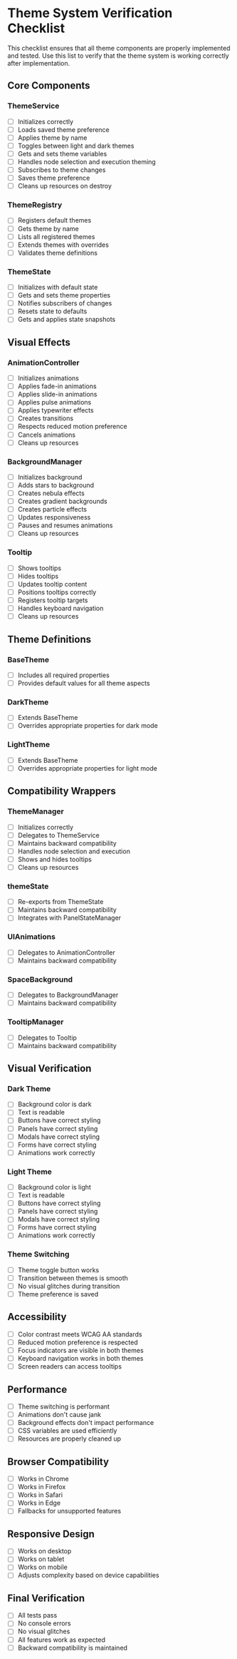 # Theme System Verification Checklist

This checklist ensures that all theme components are properly implemented and tested. Use this list to verify that the theme system is working correctly after implementation.

## Core Components

### ThemeService
- [ ] Initializes correctly
- [ ] Loads saved theme preference
- [ ] Applies theme by name
- [ ] Toggles between light and dark themes
- [ ] Gets and sets theme variables
- [ ] Handles node selection and execution theming
- [ ] Subscribes to theme changes
- [ ] Saves theme preference
- [ ] Cleans up resources on destroy

### ThemeRegistry
- [ ] Registers default themes
- [ ] Gets theme by name
- [ ] Lists all registered themes
- [ ] Extends themes with overrides
- [ ] Validates theme definitions

### ThemeState
- [ ] Initializes with default state
- [ ] Gets and sets theme properties
- [ ] Notifies subscribers of changes
- [ ] Resets state to defaults
- [ ] Gets and applies state snapshots

## Visual Effects

### AnimationController
- [ ] Initializes animations
- [ ] Applies fade-in animations
- [ ] Applies slide-in animations
- [ ] Applies pulse animations
- [ ] Applies typewriter effects
- [ ] Creates transitions
- [ ] Respects reduced motion preference
- [ ] Cancels animations
- [ ] Cleans up resources

### BackgroundManager
- [ ] Initializes background
- [ ] Adds stars to background
- [ ] Creates nebula effects
- [ ] Creates gradient backgrounds
- [ ] Creates particle effects
- [ ] Updates responsiveness
- [ ] Pauses and resumes animations
- [ ] Cleans up resources

### Tooltip
- [ ] Shows tooltips
- [ ] Hides tooltips
- [ ] Updates tooltip content
- [ ] Positions tooltips correctly
- [ ] Registers tooltip targets
- [ ] Handles keyboard navigation
- [ ] Cleans up resources

## Theme Definitions

### BaseTheme
- [ ] Includes all required properties
- [ ] Provides default values for all theme aspects

### DarkTheme
- [ ] Extends BaseTheme
- [ ] Overrides appropriate properties for dark mode

### LightTheme
- [ ] Extends BaseTheme
- [ ] Overrides appropriate properties for light mode

## Compatibility Wrappers

### ThemeManager
- [ ] Initializes correctly
- [ ] Delegates to ThemeService
- [ ] Maintains backward compatibility
- [ ] Handles node selection and execution
- [ ] Shows and hides tooltips
- [ ] Cleans up resources

### themeState
- [ ] Re-exports from ThemeState
- [ ] Maintains backward compatibility
- [ ] Integrates with PanelStateManager

### UIAnimations
- [ ] Delegates to AnimationController
- [ ] Maintains backward compatibility

### SpaceBackground
- [ ] Delegates to BackgroundManager
- [ ] Maintains backward compatibility

### TooltipManager
- [ ] Delegates to Tooltip
- [ ] Maintains backward compatibility

## Visual Verification

### Dark Theme
- [ ] Background color is dark
- [ ] Text is readable
- [ ] Buttons have correct styling
- [ ] Panels have correct styling
- [ ] Modals have correct styling
- [ ] Forms have correct styling
- [ ] Animations work correctly

### Light Theme
- [ ] Background color is light
- [ ] Text is readable
- [ ] Buttons have correct styling
- [ ] Panels have correct styling
- [ ] Modals have correct styling
- [ ] Forms have correct styling
- [ ] Animations work correctly

### Theme Switching
- [ ] Theme toggle button works
- [ ] Transition between themes is smooth
- [ ] No visual glitches during transition
- [ ] Theme preference is saved

## Accessibility

- [ ] Color contrast meets WCAG AA standards
- [ ] Reduced motion preference is respected
- [ ] Focus indicators are visible in both themes
- [ ] Keyboard navigation works in both themes
- [ ] Screen readers can access tooltips

## Performance

- [ ] Theme switching is performant
- [ ] Animations don't cause jank
- [ ] Background effects don't impact performance
- [ ] CSS variables are used efficiently
- [ ] Resources are properly cleaned up

## Browser Compatibility

- [ ] Works in Chrome
- [ ] Works in Firefox
- [ ] Works in Safari
- [ ] Works in Edge
- [ ] Fallbacks for unsupported features

## Responsive Design

- [ ] Works on desktop
- [ ] Works on tablet
- [ ] Works on mobile
- [ ] Adjusts complexity based on device capabilities

## Final Verification

- [ ] All tests pass
- [ ] No console errors
- [ ] No visual glitches
- [ ] All features work as expected
- [ ] Backward compatibility is maintained
